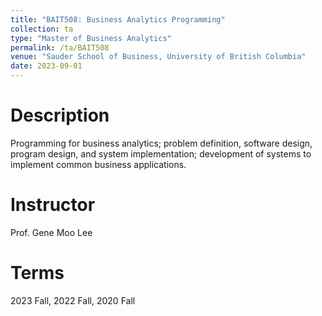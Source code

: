 ```yaml
---
title: "BAIT508: Business Analytics Programming"
collection: ta
type: "Master of Business Analytics"
permalink: /ta/BAIT508
venue: "Sauder School of Business, University of British Columbia"
date: 2023-09-01
---
```


Description
======
Programming for business analytics; problem definition, software design, program design, and system implementation; development of systems to implement common business applications.

Instructor
======
Prof. Gene Moo Lee

Terms
======
2023 Fall, 2022 Fall, 2020 Fall 

